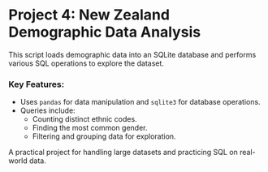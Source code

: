 # Project 4: New Zealand Demographic Data Analysis

This script loads demographic data into an SQLite database and performs various SQL operations to explore the dataset.

### Key Features:
- Uses `pandas` for data manipulation and `sqlite3` for database operations.
- Queries include:
  - Counting distinct ethnic codes.
  - Finding the most common gender.
  - Filtering and grouping data for exploration.

A practical project for handling large datasets and practicing SQL on real-world data.

